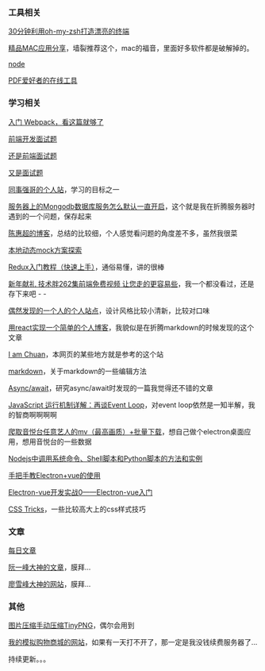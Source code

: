 ### 工具相关
[30分钟利用oh-my-zsh打造漂亮的终端](https://www.jianshu.com/p/60a11f762f62)

[精品MAC应用分享](https://xclient.info/)，墙裂推荐这个，mac的福音，里面好多软件都是破解掉的。

[node](http://nodejs.cn/download/)

[PDF爱好者的在线工具](https://www.ilovepdf.com/zh-cn)

### 学习相关
[入门 Webpack，看这篇就够了](https://segmentfault.com/a/1190000006178770?utm_source=tag-newest)

[前端开发面试题](https://github.com/markyun/My-blog/tree/master/Front-end-Developer-Questions/Questions-and-Answers)

[还是前端面试题](https://juejin.im/post/5c64d15d6fb9a049d37f9c20)

[又是面试题](https://m.nowcoder.com/discuss/164925?headNav=www)

[同事强哥的个人站](http://xiaoqiang-zhao.github.io/#!/)，学习的目标之一

[服务器上的Mongodb数据库服务怎么默认一直开启](https://segmentfault.com/q/1010000007889782?_ea=1483561)，这个就是我在折腾服务器时遇到的一个问题，保存起来

[陈惠超的博客](https://chenhuichao.com/)，总结的比较细，个人感觉看问题的角度差不多，虽然我很菜

[本地动态mock方案探索](https://zhuanlan.zhihu.com/p/49427912)

[Redux入门教程（快速上手）](https://segmentfault.com/a/1190000011474522)，通俗易懂，讲的很棒

[新年献礼 技术胖262集前端免费视频 让您走的更容易些](https://juejin.im/post/5c11bf145188252704368b98)，我一个都没看过，还是存下来吧 - -

[偶然发现的一个人的个人站点](https://pegggy.github.io/#)，设计风格比较小清新，比较对口味

[用react实现一个简单的个人博客](https://segmentfault.com/a/1190000011399153)，我貌似是在折腾markdown的时候发现的这个文章

[I am Chuan](https://dongchuan.github.io/)，本网页的某些地方就是参考的这个站

[markdown](https://github.com/mzlogin/markdown-intro/edit/master/README.md)，关于markdown的一些编辑方法

[Async/await](https://segmentfault.com/a/1190000013292562?utm_source=channel-newest)，研究async/await时发现的一篇我觉得还不错的文章

[JavaScript 运行机制详解：再谈Event Loop](http://www.ruanyifeng.com/blog/2014/10/event-loop.html)，对event loop依然是一知半解，我的智商啊啊啊啊

[爬取音悦台任意艺人的mv（最高画质）+批量下载](https://www.jianshu.com/p/2ec6540a22bf)，想自己做个electron桌面应用，想用音悦台的一些数据

[Nodejs中调用系统命令、Shell脚本和Python脚本的方法和实例](https://www.jb51.net/article/59287.htm)

[手把手教Electron+vue的使用](https://www.cnblogs.com/jiangxifanzhouyudu/p/9517651.html)

[Electron-vue开发实战0——Electron-vue入门](https://juejin.im/post/5a572f26f265da3e513305f6)

[CSS Tricks](https://qishaoxuan.github.io/css_tricks/)，一些比较高大上的css样式技巧

### 文章
[每日文章](https://wubaiqing.github.io/zaobao/2019/01/21.html)

[阮一峰大神的文章](http://www.ruanyifeng.com/blog/archives.html)，膜拜...

[廖雪峰大神的网站](https://www.liaoxuefeng.com/)，膜拜...

### 其他
[图片压缩手动压缩TinyPNG](https://tinypng.com/)，偶尔会用到

[我的模拟购物商城的网站](http://zhangluupup.top:3000/#/)，如果有一天打不开了，那一定是我没钱续费服务器了...


持续更新。。。